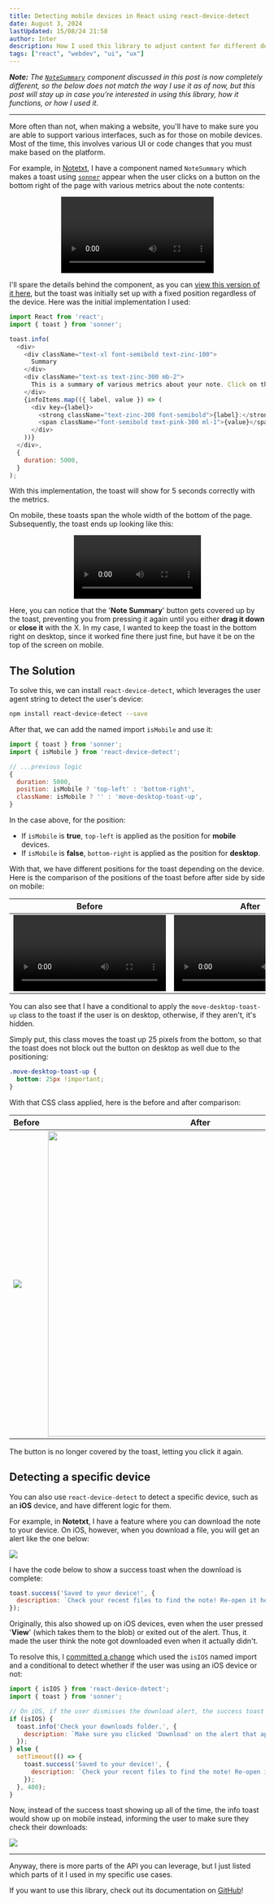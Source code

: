 ```yaml
---
title: Detecting mobile devices in React using react-device-detect
date: August 3, 2024
lastUpdated: 15/08/24 21:58
author: Inter
description: How I used this library to adjust content for different devices.
tags: ["react", "webdev", "ui", "ux"]
---
```


***Note:** The [`NoteSummary`](https://github.com/inttter/notetxt/blob/master/src/components/NoteSummary.tsx) component discussed in this post is now completely different, so the below does not match the way I use it as of now, but this post will stay up in case you're interested in using this library, how it functions, or how I used it.*

---

More often than not, when making a website, you'll have to make sure you are able to support various interfaces, such as for those on mobile devices. Most of the time, this involves various UI or code changes that you must make based on the platform.

For example, in [Notetxt](https://notetxt.xyz), I have a component named `NoteSummary` which makes a toast using [`sonner`](https://sonner.emilkowal.ski) appear when the user clicks on a button on the bottom right of the page with various metrics about the note contents:

<div align="center">
  <video src="https://us-east-1.tixte.net/uploads/files.iinter.me/summary_toast_desktop.mp4" alt="Video of toast on desktop" controls></video>
</div>

I'll spare the details behind the component, as you can [view this version of it here](https://github.com/inttter/notetxt/blob/8971f74c8b21d831c065691215b85bface96d184/src/components/NoteSummary.tsx), but the toast was initially set up with a fixed position regardless of the device. Here was the initial implementation I used:

```js
import React from 'react';
import { toast } from 'sonner';

toast.info(
  <div>
    <div className="text-xl font-semibold text-zinc-100">
      Summary
    </div>
    <div className="text-xs text-zinc-300 mb-2">
      This is a summary of various metrics about your note. Click on the button again to refresh these metrics.
    </div>
    {infoItems.map(({ label, value }) => (
      <div key={label}>
        <strong className="text-zinc-200 font-semibold">{label}:</strong> 
        <span className="font-semibold text-pink-300 ml-1">{value}</span>
      </div>
    ))}
  </div>,
  {
    duration: 5000,
  }
);
```

With this implementation, the toast will show for 5 seconds correctly with the metrics.

On mobile, these toasts span the whole width of the bottom of the page. Subsequently, the toast ends up looking like this:

<div align="center">
  <video src="https://us-east-1.tixte.net/uploads/files.iinter.me/summary_toast_mobile.mp4" width="250" alt="Video of toast on mobile" controls></video>
</div>

Here, you can notice that the '**Note Summary**' button gets covered up by the toast, preventing you from pressing it again until you either **drag it down** or **close it** with the X. In my case, I wanted to keep the toast in the bottom right on desktop, since it worked fine there just fine, but have it be on the top of the screen on mobile. 

## The Solution

To solve this, we can install `react-device-detect`, which leverages the user agent string to detect the user's device:

```bash
npm install react-device-detect --save
```

After that, we can add the named import `isMobile` and use it:

```js
import { toast } from 'sonner';
import { isMobile } from 'react-device-detect';

// ...previous logic
{
  duration: 5000,
  position: isMobile ? 'top-left' : 'bottom-right',
  className: isMobile ? '' : 'move-desktop-toast-up',
}
```

In the case above, for the position:

* If `isMobile` is **true**, `top-left` is applied as the position for **mobile** devices.
* If `isMobile` is **false**, `bottom-right` is applied as the position for **desktop**.

With that, we have different positions for the toast depending on the device. Here is the comparison of the positions of the toast before after side by side on mobile:

| Before    | After |
| -------- | ------- |
| <video src="https://us-east-1.tixte.net/uploads/files.iinter.me/summary_toast_mobile.mp4" alt="bottom-right" width="300" controls></video> | <video src="https://us-east-1.tixte.net/uploads/files.iinter.me/summary_toast_mobile_after.mp4" alt="top-left" width="300" controls></video> |

You can also see that I have a conditional to apply the `move-desktop-toast-up` class to the toast if the user is on desktop, otherwise, if they aren't, it's hidden. 

Simply put, this class moves the toast up 25 pixels from the bottom, so that the toast does not block out the button on desktop as well due to the positioning:

```css
.move-desktop-toast-up {
  bottom: 25px !important;
}
```

With that CSS class applied, here is the before and after comparison:

| Before    | After |
| -------- | ------- |
| ![](/images/mobile-devices-react/before-toast-desktop.png)  | <img src="/images/mobile-devices-react/after-toast-desktop.png" width="600"> |

The button is no longer covered by the toast, letting you click it again.

## Detecting a specific device

You can also use `react-device-detect` to detect a specific device, such as an **iOS** device, and have different logic for them.

For example, in **Notetxt**, I have a feature where you can download the note to your device. On iOS, however, when you download a file, you will get an alert like the one below:

![](/images/mobile-devices-react/ios-download-alert.png)

I have the code below to show a success toast when the download is complete:

```js
toast.success('Saved to your device!', {
  description: `Check your recent files to find the note! Re-open it here at any time by pressing Ctrl+O or the 'Open Note' option in the command menu and selecting the correct file.`,
});
```

Originally, this also showed up on iOS devices, even when the user pressed '**View**' (which takes them to the blob) or exited out of the alert. Thus, it made the user think the note got downloaded even when it actually didn't.

To resolve this, I [committed a change](https://github.com/inttter/notetxt/commit/e5455013727767dcc4b4744f73b6f8c89253ca22) which used the `isIOS` named import and a conditional to detect whether if the user was using an iOS device or not:

```js
import { isIOS } from 'react-device-detect';
import { toast } from 'sonner';

// On iOS, if the user dismisses the download alert, the success toast might still show. To handle this, show a different toast.
if (isIOS) {
  toast.info('Check your downloads folder.', {
    description: `Make sure you clicked 'Download' on the alert that appeared to download the note to your device. If you didn't, the note did not download.`,
  });
} else {
  setTimeout(() => {
    toast.success('Saved to your device!', {
      description: `Check your recent files to find the note! Re-open it here at any time by pressing Ctrl+O or the 'Open Note' option in the command menu and selecting the correct file.`,
    });
  }, 400);
}
```

Now, instead of the success toast showing up all of the time, the info toast would show up on mobile instead, informing the user to make sure they check their downloads:

![](/images/mobile-devices-react/info-toast-download.png)

---

Anyway, there is more parts of the API you can leverage, but I just listed which parts of it I used in my specific use cases.

If you want to use this library, check out its documentation on [GitHub](https://github.com/duskload/react-device-detect)!